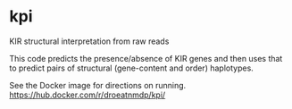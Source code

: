 # kpi
KIR structural interpretation from raw reads

This code predicts the presence/absence of KIR genes and then uses that to predict pairs of structural (gene-content and order) haplotypes.

See the Docker image for directions on running. https://hub.docker.com/r/droeatnmdp/kpi/
